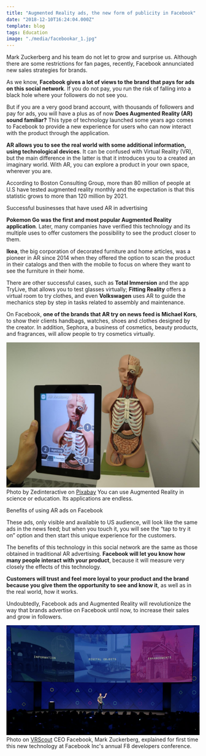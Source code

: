 ```yaml
---
title: "Augmented Reality ads, the new form of publicity in Facebook"
date: "2018-12-10T16:24:04.000Z"
template: blog
tags: Education
image: "./media/facebookar_1.jpg"
---
```


Mark Zuckerberg and his team do not let to grow and surprise us. Although there are some restrictions for fan pages, recently, Facebook
annunciated new sales strategies for brands.

As we know, **Facebook gives a lot of views to the brand that pays for ads on this social network**. If you do not pay, you run the risk
of falling into a black hole where your followers do not see you.

But if you are a very good brand account, with thousands of followers and pay for ads, you will have a plus as of now **Does Augmented
Reality (AR) sound familiar?** This type of technology launched some years ago comes to Facebook to provide a new experience for users who
can now interact with the product through the application.

**AR allows you to see the real world with some additional information, using technological devices**. It can be confused with Virtual
Reality (VR), but the main difference in the latter is that it introduces you to a created an imaginary world. With AR, you can explore a
product in your own space, wherever you are.

According to Boston Consulting Group, more than 80 million of people at U.S have tested augmented reality monthly and the expectation is
that this statistic grows to more than 120 million by 2021.

<title-2>Successful businesses that have used AR in advertising</title-2>

**Pokemon Go was the first and most popular Augmented Reality application**. Later, many companies have verified this technology and its
multiple uses to offer customers the possibility to see the product closer to them.

**Ikea**, the big corporation of decorated furniture and home articles, was a pioneer in AR since 2014 when they offered the option to
scan the product in their catalogs and then with the mobile to focus on where they want to see the furniture in their home.

There are other successful cases, such as **Total Immersion** and the app TryLive, that allows you to test glasses virtually; **Fitting
Reality** offers a virtual room to try clothes, and even **Volkswagen** uses AR to guide the mechanics step by step in tasks related to
assembly and maintenance.

On Facebook, **one of the brands that AR try on news feed is Michael Kors**, to show their clients handbags, watches, shoes and clothes
designed by the creator.  In addition, Sephora, a business of cosmetics, beauty products, and fragrances, will allow people to try
cosmetics virtually.

![facebook augmented reality](./media/facebookar_2.jpg)
<credits>Photo by Zedinteractive on [Pixabay](https://pixabay.com/)</credits>
<title-6 align="centered">You can use Augmented Reality in science or education. Its applications are endless.</title-6>

<title-2>Benefits of using AR ads on Facebook</title-2>

These ads, only visible and available to US audience, will look like the same ads in the news feed; but when you touch it, you will see
the “tap to try it on” option and then start this unique experience for the customers.

The benefits of this technology in this social network are the same as those obtained in traditional AR advertising. **Facebook will let you know how many people interact with your product**, because it will measure very closely the effects of this technology.

**Customers will trust and feel more loyal to your product and the brand because you give them the opportunity to see and know it**, as well as in the real world, how it works.

Undoubtedly, Facebook ads and Augmented Reality will revolutionize the way that brands advertise on Facebook until now, to increase their sales and grow in followers.

![facebook augmented reality](./media/facebookar_3.png)
<credits>Photo on [VRScout](https://vrscout.com/)</credits>
<title-6 align="centered">CEO Facebook, Mark Zuckerberg, explained for first time this new technology at Facebook Inc's annual F8 developers conference.</title-6>





